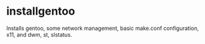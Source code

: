 # installgentoo

Installs gentoo, some network management, basic make.conf configuration, x11, and dwm, st, slstatus. 
